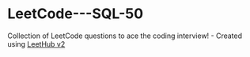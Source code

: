 # LeetCode---SQL-50
Collection of LeetCode questions to ace the coding interview! - Created using [LeetHub v2](https://github.com/arunbhardwaj/LeetHub-2.0)
